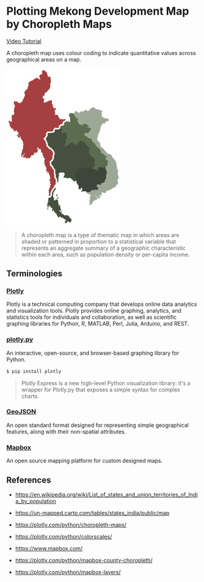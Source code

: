 # Plotting Mekong Development Map by Choropleth Maps


[Video Tutorial](https://youtu.be/aJmaw3QKMvk)


A choropleth map uses colour coding to indicate quantitative values across geographical areas on a map.

<img src="figures/mekong.png" width=300>

>A choropleth map is a type of thematic map in which areas are shaded or patterned in proportion to a statistical variable that represents an aggregate summary of a geographic characteristic within each area, such as population density or per-capita income.

## Terminologies


### [Plotly](https://plotly.com/)
Plotly is a technical computing company that develops online data analytics and visualization tools. Plotly provides online graphing, analytics, and statistics tools for individuals and collaboration, as well as scientific graphing libraries for Python, R, MATLAB, Perl, Julia, Arduino, and REST.

### [plotly.py](https://plotly.com/python/)
An interactive, open-source, and browser-based graphing library for Python.

```bash
$ pip install plotly
```

>Plotly Express is a new high-level Python visualization library: it's a wrapper for Plotly.py that exposes a simple syntax for complex charts.

### [GeoJSON](https://geojson.org/)
An open standard format designed for representing simple geographical features, along with their non-spatial attributes.

### [Mapbox](https://mapbox.com/)
An open source mapping platform for custom designed maps.


## References


- https://en.wikipedia.org/wiki/List_of_states_and_union_territories_of_India_by_population

- https://un-mapped.carto.com/tables/states_india/public/map

- https://plotly.com/python/choropleth-maps/

- https://plotly.com/python/colorscales/

- https://www.mapbox.com/

- https://plotly.com/python/mapbox-county-choropleth/

- https://plotly.com/python/mapbox-layers/